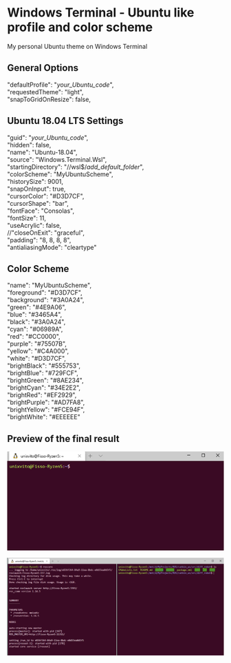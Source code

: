 # Windows Terminal - Ubuntu like profile and color scheme
My personal Ubuntu theme on Windows Terminal  

## General Options
"defaultProfile": "*your_Ubuntu_code*",  
"requestedTheme": "light",  
"snapToGridOnResize": false,  

## Ubuntu 18.04 LTS Settings
"guid": "*your_Ubuntu_code*",  
"hidden": false,  
"name": "Ubuntu-18.04",  
"source": "Windows.Terminal.Wsl",  
"startingDirectory": "//wsl$/*add_default_folder*",  
"colorScheme": "MyUbuntuScheme",  
"historySize": 9001,  
"snapOnInput": true,  
"cursorColor": "#D3D7CF",  
"cursorShape": "bar",  
"fontFace": "Consolas",  
"fontSize": 11,  
"useAcrylic": false,  
//"closeOnExit": "graceful",  
"padding": "8, 8, 8, 8",  
"antialiasingMode": "cleartype"  

## Color Scheme
"name": "MyUbuntuScheme",  
"foreground": "#D3D7CF",  
"background": "#3A0A24",  
"green": "#4E9A06",  
"blue": "#3465A4",  
"black": "#3A0A24",  
"cyan": "#06989A",  
"red": "#CC0000",  
"purple": "#75507B",  
"yellow": "#C4A000",  
"white": "#D3D7CF",  
"brightBlack": "#555753",  
"brightBlue": "#729FCF",  
"brightGreen": "#8AE234",  
"brightCyan": "#34E2E2",  
"brightRed": "#EF2929",  
"brightPurple": "#AD7FA8",  
"brightYellow": "#FCE94F",  
"brightWhite": "#EEEEEE"  

## Preview of the final result  
![image info](WindowsTerminal1.png)  

![image info](WindowsTerminal2.png)